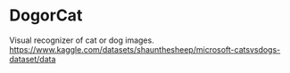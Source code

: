# DogorCat
Visual recognizer of cat or dog images.
https://www.kaggle.com/datasets/shaunthesheep/microsoft-catsvsdogs-dataset/data
